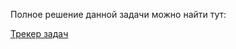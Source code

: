 Полное решение данной задачи можно найти тут:

[Трекер задач](https://github.com/Jerma066/Coursera_MIPT_Cpp/tree/master/Yellow_Belt/week_1/%D0%A2%D1%80%D0%B5%D0%BA%D0%B5%D1%80_%D0%B7%D0%B0%D0%B4%D0%B0%D1%87)

